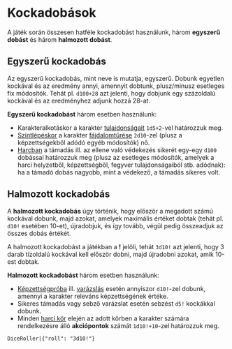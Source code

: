 # Kockadobások

A játék során összesen hatféle kockadobást használunk, három **egyszerű dobást** és három **halmozott dobást**.

## Egyszerű kockadobás

Az egyszerű kockadobás, mint neve is mutatja, egyszerű. Dobunk egyetlen kockával és az eredmény annyi, amennyit dobtunk, plusz/minusz esetleges fix módosítók. Tehát pl. `d100+28` azt jelenti, hogy dobjunk egy százoldalú kockával és az eredményhez adjunk hozzá 28-at.

**Egyszerű kockadobást** három esetben használunk:

- Karakteralkotáskor a karakter [tulajdonságait](character:abilities) `1d5+2`-vel határozzuk meg.
- [Szintlépéskor](character:level) a karakter [fájdalomtűrése](character:fp) `2d10`-zel (plusz a képzettségekből adódó egyéb módosítók) nő.
- [Harcban](rule:combat) a támadás ill. az ellene való védekezés sikerét egy-egy `d100` dobással határozzuk meg (plusz az esetleges módosítók, amelyek a harci helyzetből, képzettségből, fegyver tulajdonságaiból stb. adódnak): ha a támadó dobás nagyobb, mint a védekező, a támadás sikeres volt.

## Halmozott kockadobás

A **halmozott kockadobás** úgy történik, hogy először a megadott számú kockával dobunk, majd azokat, amelyek maximális értéket dobtak (tehát pl. `d10!` esetében 10-et), újradobjuk, és így tovább, végül pedig összeadjuk az összes dobás értékét.
 
A halmozott kockadobást a játékban a **!** jelöli, tehát `3d10!` azt jelenti, hogy 3 darab tízoldalú kockával kell először dobni, majd újradobni azokat, amik 10-est dobtak.

**Halmozott kockadobást** három esetben használunk:

- [Képzettségpróba](rule:skill_check) ill. [varázslás](rule:magic) esetén annyiszor `d10!`-zel dobunk, amennyi a karakter releváns képzettségének értéke.
- Sikeres támadás vagy sebző varázslat esetén sebzést `d5!` kockákkal dobunk.
- Minden [harci kör](rule:combat) elején az adott körben a karakter számára rendelkezésre álló **akciópontok** számát `1d10!+10`-zel határozzuk meg.

`DiceRoller|{"roll": "3d10!"}`
